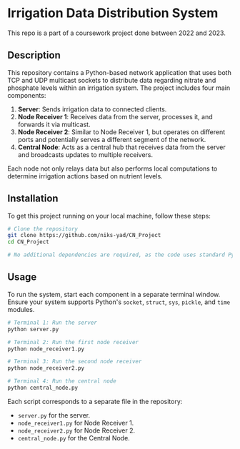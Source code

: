 # Irrigation Data Distribution System
This repo is a part of a coursework project done between 2022 and 2023.

## Description
This repository contains a Python-based network application that uses both TCP and UDP multicast sockets to distribute data regarding nitrate and phosphate levels within an irrigation system. The project includes four main components:
1. **Server**: Sends irrigation data to connected clients.
2. **Node Receiver 1**: Receives data from the server, processes it, and forwards it via multicast.
3. **Node Receiver 2**: Similar to Node Receiver 1, but operates on different ports and potentially serves a different segment of the network.
4. **Central Node**: Acts as a central hub that receives data from the server and broadcasts updates to multiple receivers.

Each node not only relays data but also performs local computations to determine irrigation actions based on nutrient levels.

## Installation
To get this project running on your local machine, follow these steps:
```bash
# Clone the repository
git clone https://github.com/niks-yad/CN_Project
cd CN_Project

# No additional dependencies are required, as the code uses standard Python libraries.
```

## Usage
To run the system, start each component in a separate terminal window. Ensure your system supports Python's `socket`, `struct`, `sys`, `pickle`, and `time` modules.

```bash
# Terminal 1: Run the server
python server.py

# Terminal 2: Run the first node receiver
python node_receiver1.py

# Terminal 3: Run the second node receiver
python node_receiver2.py

# Terminal 4: Run the central node
python central_node.py
```

Each script corresponds to a separate file in the repository:
- `server.py` for the server.
- `node_receiver1.py` for Node Receiver 1.
- `node_receiver2.py` for Node Receiver 2.
- `central_node.py` for the Central Node.
